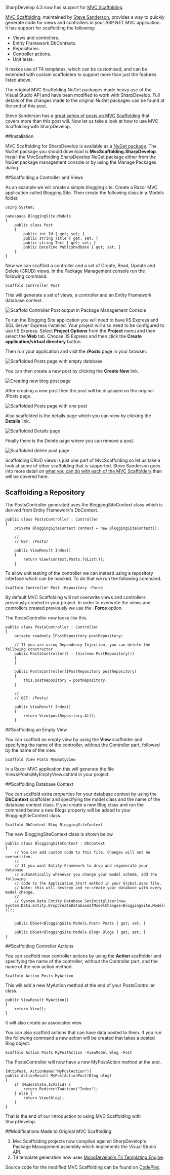 SharpDevelop 4.3 now has support for [MVC Scaffolding](http://mvcscaffolding.codeplex.com).

[MVC Scaffolding](http://mvcscaffolding.codeplex.com/), maintained by [Steve Sanderson](http://blog.stevensanderson.com), provides a way to quickly generate code for views and controllers in your ASP.NET MVC application. It has support for scaffolding the following:

* Views and controllers.
* Entity Framework DbContexts.
* Repositories.
* Controller actions.
* Unit tests.

It makes use of T4 templates, which can be customised, and can be extended with custom scaffolders to support more than just the features listed above.

The original MVC Scaffolding NuGet packages made heavy use of the Visual Studio API and have been modified to work with SharpDevelop. Full details of the changes made to the original NuGet packages can be found at the end of this post.

Steve Sanderson has a [great series of posts on MVC Scaffolding](http://blog.stevensanderson.com/2011/01/13/scaffold-your-aspnet-mvc-3-project-with-the-mvcscaffolding-package/) that covers more than this post will. Now let us take a look at how to use MVC Scaffolding with SharpDevelop.

##Installation

MVC Scaffolding for SharpDevelop is available as a [NuGet package](http://nuget.org/packages/MvcScaffolding.SharpDevelop). The NuGet package you should download is **MvcScaffolding.SharpDevelop**. Install the MvcScaffolding.SharpDevelop NuGet package either from the NuGet package management console or by using the Manage Packages dialog.

##Scaffolding a Controller and Views

As an example we will create a simple blogging site. Create a Razor MVC application called Blogging.Site. Then create the following class in a Models folder.

    using System;

    namespace BloggingSite.Models
    {
        public class Post
        {
            public int Id { get; set; }
            public string Title { get; set; }
            public string Text { get; set; }
            public DateTime PublishedDate { get; set; }
        }
    }

Now we can scaffold a controller and a set of Create, Read, Update and Delete (CRUD) views. In the Package Management console run the following command.

    Scaffold Controller Post

This will generate a set of views, a controller and an Entity Framework database context.

![Scaffold Controller Post output in Package Management Console](/Images/PackageManagementConsoleOutputForScaffoldControllerPost.png)

To run the Blogging Site application you will need to have IIS Express and SQL Server Express installed. Your project will also need to be configured to use IIS Express. Select **Project Options** from the **Project** menu and then select the **Web** tab. Choose IIS Express and then click the **Create application/virtual directory** button.

Then run your application and visit the **/Posts** page in your browser.

![Scaffolded Posts page with empty database](/Images/ScaffoldedPostsPageWithEmptyDatabase.png)

You can then create a new post by clicking the **Create New** link.

![Creating new blog post page](/Images/ScaffoldedPostsCreateNewPostPage.png)

After creating a new post then the post will be displayed on the original /Posts page.

![Scaffolded Posts page with one post](/Images/ScaffoldedPostsPageWithOnePost.png)

Also scaffolded is the details page which you can view by clicking the **Details** link.

![Scaffolded Details page](/Images/ScaffoldedPostsDetailsPage.png)

Finally there is the Delete page where you can remove a post.

![Scaffolded delete post page](/Images/ScaffoldedPostsDeletePage.png)

Scaffolding CRUD views is just one part of MvcScaffolding so let us take a look at some of other scaffolding that is supported. Steve Sanderson goes into more detail on [what you can do with each of the MVC Scaffolders](http://blog.stevensanderson.com/2011/01/13/mvcscaffolding-standard-usage/) than will be covered here.

## Scaffolding a Repository

The PostsController generated uses the BloggingSiteContext class which is derived from Entity Framework's DbContext. 

    public class PostsController : Controller
    {
        private BloggingSiteContext context = new BloggingSiteContext();

        //
        // GET: /Posts/

        public ViewResult Index()
        {
            return View(context.Posts.ToList());
        }

To allow unit testing of the controller we can instead using a repository interface which can be mocked. To do that we run the following command.

    Scaffold Controller Post -Repository -Force

By default MVC Scaffolding will not overwrite views and controllers previously created in your project. In order to overwrite the views and controllers created previously we use the **-Force** option.

The PostsController now looks like this.

    public class PostsController : Controller
    {
        private readonly IPostRepository postRepository;

        // If you are using Dependency Injection, you can delete the following constructor
        public PostsController() : this(new PostRepository())
        {
        }

        public PostsController(IPostRepository postRepository)
        {
            this.postRepository = postRepository;
        }

        //
        // GET: /Posts/

        public ViewResult Index()
        {
            return View(postRepository.All);
        }

##Scaffolding an Empty View

You can scaffold an empty view by using the **View** scaffolder and specifying the name of the controller, without the Controller part, followed by the name of the view.

    Scaffold View Posts MyEmptyView

In a Razor MVC application this will generate the file Views\Posts\MyEmptyView.cshtml in your project.

##Scaffolding Database Context

You can scaffold extra properties for your database context by using the **DbContext** scaffolder and specifying the model class and the name of the database context class. If you create a new Blog class and run the command below a new Blogs property will be added to your BloggingSiteContext class.

    Scaffold DbContext Blog BloggingSiteContext

The new BloggingSiteContext class is shown below.

    public class BloggingSiteContext : DbContext
    {
        // You can add custom code to this file. Changes will not be overwritten.
        // 
        // If you want Entity Framework to drop and regenerate your database
        // automatically whenever you change your model schema, add the following
        // code to the Application_Start method in your Global.asax file.
        // Note: this will destroy and re-create your database with every model change.
        // 
        // System.Data.Entity.Database.SetInitializer(new System.Data.Entity.DropCreateDatabaseIfModelChanges<BloggingSite.Models.BloggingSiteContext>());

    	
        public DbSet<BloggingSite.Models.Post> Posts { get; set; }
    	
        public DbSet<BloggingSite.Models.Blog> Blogs { get; set; }
    }

##Scaffolding Controller Actions

You can scaffold new controller actions by using the **Action** scaffolder and specifying the name of the controller, without the Controller part, and the name of the new action method.

    Scaffold Action Posts MyAction

This will add a new MyAction method at the end of your PostsController class.

    public ViewResult MyAction()
    {
        return View();
    }

It will also create an associated view.

You can also scaffold actions that can have data posted to them. If you run the following command a new action will be created that takes a posted Blog object.

    Scaffold Action Posts MyPostAction -ViewModel Blog -Post

The PostsController will now have a new MyPostAction method at the end.

	[HttpPost, ActionName("MyPostAction")]
	public ActionResult MyPostActionPost(Blog blog)
	{
		if (ModelState.IsValid) {
			return RedirectToAction("Index");
		} else {
			return View(blog);
		}
	}

That is the end of our introduction to using MVC Scaffolding with SharpDevelop.

##Modifications Made to Original MVC Scaffolding

1. Mvc Scaffolding projects now compiled against SharpDevelop's Package Management assembly which implements the Visual Studio API.
2. T4 template generation now uses [MonoDevelop's T4 Templating Engine](http://community.sharpdevelop.net/blogs/mattward/archive/2011/06/26/T4TemplatesInSharpDevelop.aspx).

Source code for the modified MVC Scaffolding can be found on [CodePlex](http://mvcscaffolding.codeplex.com/SourceControl/network/forks/MattWard/mvcscaffolding).






